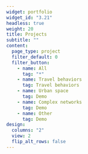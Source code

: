 ```yaml
---
widget: portfolio
widget_id: "3.21"
headless: true
weight: 20
title: Projects
subtitle: ""
content:
  page_type: project
  filter_default: 0
  filter_button:
    - name: All
      tag: "*"
    - name: Travel behaviors
      tag: Travel behaviors
    - name: Urban space
      tag: Demo
    - name: Complex networks
      tag: Demo
    - name: Other
      tag: Demo    
design:
  columns: "2"
  view: 2
  flip_alt_rows: false
---
```


